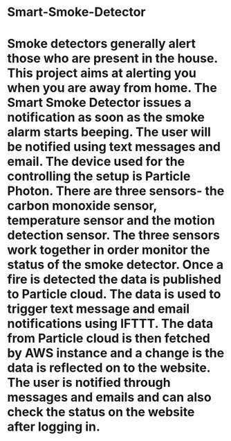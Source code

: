 # Smart-Smoke-Detector
# Smoke detectors generally alert those who are present in the house. This project aims at alerting you when you are away from home. The Smart Smoke Detector issues a notification as soon as the smoke alarm starts beeping. The user will be notified using text messages and email. The device used for the controlling the setup is Particle Photon. There are three sensors- the carbon monoxide sensor, temperature sensor and the motion detection sensor. The three sensors work together in order monitor the status of the smoke detector. Once a fire is detected the data is published to Particle cloud. The data is used to trigger text message and email notifications using IFTTT. The data from Particle cloud is then fetched by AWS instance and a change is the data is reflected on to the website. The user is notified through messages and emails and can also check the status on the website after logging in. 
